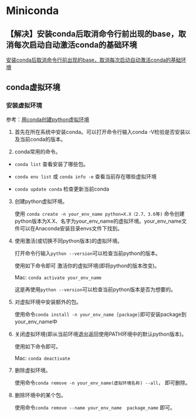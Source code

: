 # Miniconda

## 【解决】安装conda后取消命令行前出现的base，取消每次启动自动激活conda的基础环境

[安装conda后取消命令行前出现的base，取消每次启动自动激活conda的基础环境](https://blog.csdn.net/u014734886/article/details/90718719)

## conda虚拟环境

### 安装虚拟环境

参考：[用conda创建python虚拟环境](https://blog.csdn.net/lyy14011305/article/details/59500819)

1. 首先在所在系统中安装conda。可以打开命令行输入conda -V检验是否安装以及当前conda的版本。

2. conda常用的命令。

- `conda list` 查看安装了哪些包。

- `conda env list` 或 `conda info -e` 查看当前存在哪些虚拟环境

- `conda update conda` 检查更新当前conda

3. 创建python虚拟环境。

     使用 `conda create -n your_env_name python=X.X（2.7、3.6等)` 命令创建python版本为X.X、名字为your_env_name的虚拟环境。your_env_name文件可以在Anaconda安装目录envs文件下找到。

4. 使用激活(或切换不同python版本)的虚拟环境。

    打开命令行输入`python --version`可以检查当前python的版本。

    使用如下命令即可 激活你的虚拟环境(即将python的版本改变)。

    Mac: `conda activate your_env_name`

   这是再使用`python --version`可以检查当前python版本是否为想要的。

5. 对虚拟环境中安装额外的包。

    使用命令`conda install -n your_env_name [package]`即可安装package到your_env_name中

6. 关闭虚拟环境(即从当前环境退出返回使用PATH环境中的默认python版本)。

   使用如下命令即可。

   Mac: `conda deactivate`

7. 删除虚拟环境。

   使用命令`conda remove -n your_env_name(虚拟环境名称) --all`， 即可删除。

8. 删除环境中的某个包。

   使用命令`conda remove --name your_env_name  package_name` 即可。


